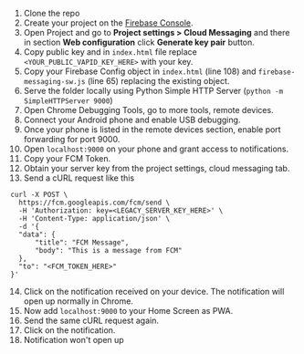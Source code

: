 1. Clone the repo
2. Create your project on the [Firebase Console](https://console.firebase.google.com).
3. Open Project and go to **Project settings > Cloud Messaging** and there in section **Web configuration** click **Generate key pair** button.
4. Copy public key and in `index.html` file replace `<YOUR_PUBLIC_VAPID_KEY_HERE>` with your key.
5. Copy your Firebase Config object in `index.html` (line 108) and `firebase-messaging-sw.js` (line 65) replacing the existing object.
6. Serve the folder locally using Python Simple HTTP Server (`python -m SimpleHTTPServer 9000`)
7. Open Chrome Debugging Tools, go to more tools, remote devices.
8. Connect your Android phone and enable USB debugging.
9. Once your phone is listed in the remote devices section, enable port forwarding for port 9000.
10. Open `localhost:9000` on your phone and grant access to notifications.
11. Copy your FCM Token.
12. Obtain your server key from the project settings, cloud messaging tab.
13. Send a cURL request like this

```
curl -X POST \
  https://fcm.googleapis.com/fcm/send \
  -H 'Authorization: key=<LEGACY_SERVER_KEY_HERE>' \
  -H 'Content-Type: application/json' \
  -d '{
  "data": {
      "title": "FCM Message",
      "body": "This is a message from FCM"
  },
  "to": "<FCM_TOKEN_HERE>"
}'
```

14. Click on the notification received on your device. The notification will open up normally in Chrome.
15. Now add `localhost:9000` to your Home Screen as PWA.
16. Send the same cURL request again.
17. Click on the notification.
18. Notification won't open up
